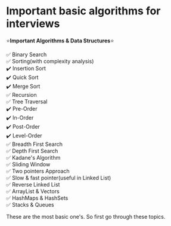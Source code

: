 # Important basic algorithms for interviews

⭐**Important Algorithms & Data Structures**⭐

✅ Binary Search\
✅ Sorting(with complexity analysis)\
✔️ Insertion Sort\
✔️ Quick Sort\
✔️ Merge Sort\
✅ Recursion\
✅ Tree Traversal\
✔️ Pre-Order\
✔️ In-Order\
✔️ Post-Order\
✔️ Level-Order\
✅ Breadth First Search\
✅ Depth First Search\
✅ Kadane's Algorithm\
✅ Sliding Window\
✅ Two pointers Approach\
✅ Slow & fast pointer(useful in Linked List)\
✅ Reverse Linked List\
✅ ArrayList & Vectors\
✅ HashMaps & HashSets\
✅ Stacks & Queues

These are the most basic one's. So first go through these topics.

